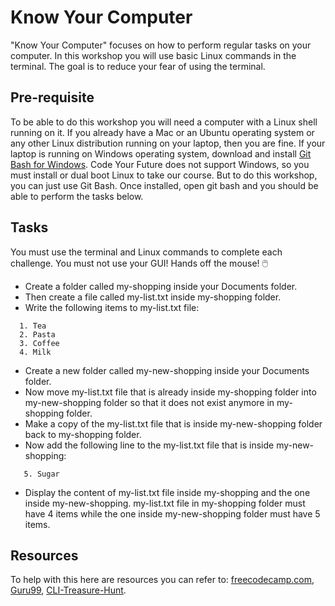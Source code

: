 # Know Your Computer

"Know Your Computer" focuses on how to perform regular tasks on your computer. In this workshop you will use basic Linux commands in the terminal. The goal is to reduce your fear of using the terminal. 

## Pre-requisite
To be able to do this workshop you will need a computer with a Linux shell running on it. If you already have a Mac or an Ubuntu operating system or any other Linux distribution running on your laptop, then you are fine. If your laptop is running on Windows operating system, download and install [Git Bash for Windows](https://git-scm.com/downloads).
Code Your Future does not support Windows, so you must install or dual boot Linux to take our course. But to do this workshop, you can just use Git Bash.
Once installed, open git bash and you should be able to perform the tasks below. 

## Tasks
You must use the terminal and Linux commands to complete each challenge. You must not use your GUI! Hands off the mouse! 🖱️ 

 - Create a folder called my-shopping inside your Documents folder.
 - Then create a file called my-list.txt inside my-shopping folder.
 - Write the following items to my-list.txt file:
 ```
   1. Tea
   2. Pasta
   3. Coffee
   4. Milk
 ```
- Create a new folder called my-new-shopping inside your Documents folder.
- Now move my-list.txt file that is already inside my-shopping folder into my-new-shopping folder so that it does not exist anymore in my-shopping folder.
- Make a copy of the my-list.txt file that is inside my-new-shopping folder back to my-shopping folder.
- Now add the following line to the my-list.txt file that is inside my-new-shopping:
```
   5. Sugar 
```
- Display the content of my-list.txt file inside my-shopping and the one inside my-new-shopping. my-list.txt file in my-shopping folder must have 4 items while the one inside my-new-shopping folder must have 5 items.  
## Resources
To help with this here are resources you can refer to:
[freecodecamp.com](https://www.freecodecamp.org/news/the-linux-commands-handbook/),
[Guru99](https://www.guru99.com/linux-commands-cheat-sheet.html),
[CLI-Treasure-Hunt](https://github.com/CodeYourFuture/CLI-Treasure-Hunt).
